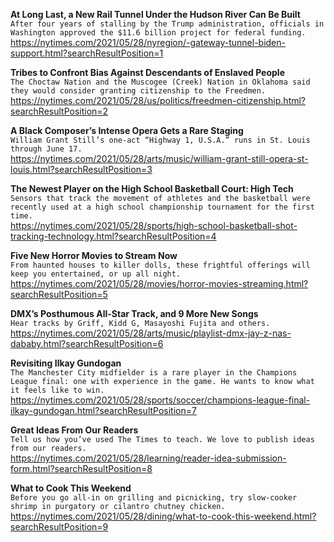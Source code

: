 **At Long Last, a New Rail Tunnel Under the Hudson River Can Be Built**\
`After four years of stalling by the Trump administration, officials in Washington approved the $11.6 billion project for federal funding.`\
https://nytimes.com/2021/05/28/nyregion/-gateway-tunnel-biden-support.html?searchResultPosition=1

**Tribes to Confront Bias Against Descendants of Enslaved People**\
`The Choctaw Nation and the Muscogee (Creek) Nation in Oklahoma said they would consider granting citizenship to the Freedmen.`\
https://nytimes.com/2021/05/28/us/politics/freedmen-citizenship.html?searchResultPosition=2

**A Black Composer’s Intense Opera Gets a Rare Staging**\
`William Grant Still’s one-act “Highway 1, U.S.A.” runs in St. Louis through June 17.`\
https://nytimes.com/2021/05/28/arts/music/william-grant-still-opera-st-louis.html?searchResultPosition=3

**The Newest Player on the High School Basketball Court: High Tech**\
`Sensors that track the movement of athletes and the basketball were recently used at a high school championship tournament for the first time.`\
https://nytimes.com/2021/05/28/sports/high-school-basketball-shot-tracking-technology.html?searchResultPosition=4

**Five New Horror Movies to Stream Now**\
`From haunted houses to killer dolls, these frightful offerings will keep you entertained, or up all night.`\
https://nytimes.com/2021/05/28/movies/horror-movies-streaming.html?searchResultPosition=5

**DMX’s Posthumous All-Star Track, and 9 More New Songs**\
`Hear tracks by Griff, Kidd G, Masayoshi Fujita and others.`\
https://nytimes.com/2021/05/28/arts/music/playlist-dmx-jay-z-nas-dababy.html?searchResultPosition=6

**Revisiting Ilkay Gundogan**\
`The Manchester City midfielder is a rare player in the Champions League final: one with experience in the game. He wants to know what it feels like to win.`\
https://nytimes.com/2021/05/28/sports/soccer/champions-league-final-ilkay-gundogan.html?searchResultPosition=7

**Great Ideas From Our Readers**\
`Tell us how you’ve used The Times to teach. We love to publish ideas from our readers.`\
https://nytimes.com/2021/05/28/learning/reader-idea-submission-form.html?searchResultPosition=8

**What to Cook This Weekend**\
`Before you go all-in on grilling and picnicking, try slow-cooker shrimp in purgatory or cilantro chutney chicken.`\
https://nytimes.com/2021/05/28/dining/what-to-cook-this-weekend.html?searchResultPosition=9

